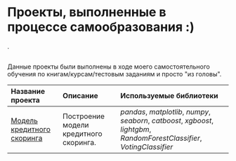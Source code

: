 # Проекты, выполненные в процессе самообразования :)

.

## 

Данные проекты были выполнены в ходе моего самостоятельного обучения по книгам/курсам/тестовым заданиям и просто "из головы".

| Название проекта | Описание | Используемые библиотеки | 
| :---------------------- | :---------------------- | :---------------------- |
| [Модель кредитного скоринга](credit_scoring_1) | Построение модели кредитного скоринга.| *pandas*, *matplotlib*, *numpy*, *seaborn*, *catboost*, *xgboost*, *lightgbm*, *RandomForestClassifier*, *VotingClassifier* |
